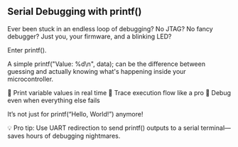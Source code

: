 ## Serial Debugging with printf()
Ever been stuck in an endless loop of debugging? No JTAG? No fancy debugger? Just you, your firmware, and a blinking LED?

Enter printf().

A simple printf("Value: %d\n", data); can be the difference between guessing and actually knowing what's happening inside your microcontroller.

🔹 Print variable values in real time
🔹 Trace execution flow like a pro
🔹 Debug even when everything else fails

It’s not just for printf(“Hello, World!”) anymore!

💡 Pro tip: Use UART redirection to send printf() outputs to a serial terminal—saves hours of debugging nightmares.
